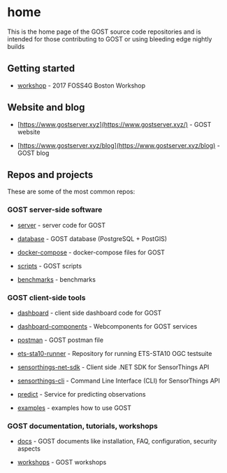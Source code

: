  # home

This is the home page of the GOST source code repositories and is intended for 
those contributing to GOST or using bleeding edge nightly builds

## Getting started

- [workshop](https://github.com/gost/workshops/blob/master/2017_foss4g_boston/1_introduction.md) - 2017 FOSS4G Boston Workshop 

## Website and blog

- [https://www.gostserver.xyz](https://www.gostserver.xyz/) - GOST website

- [https://www.gostserver.xyz/blog](https://www.gostserver.xyz/blog) - GOST blog

## Repos and projects

These are some of the most common repos:

### GOST server-side software

- [server](https://github.com/gost/server) - server code for GOST

- [database](https://github.com/gost/gost-db) - GOST database (PostgreSQL + PostGIS)

- [docker-compose](https://github.com/gost/docker-compose) - docker-compose files for GOST

- [scripts](https://github.com/gost/scripts) - GOST scripts

- [benchmarks](https://github.com/gost/benchmarks) - benchmarks


### GOST client-side tools

- [dashboard](https://github.com/gost/dashboard) - client side dashboard code for GOST

- [dashboard-components](https://github.com/gost/dashboard-components) - Webcomponents for GOST services

- [postman](https://github.com/gost/postman) - GOST postman file

- [ets-sta10-runner](https://github.com/gost/ets-sta10-runner) - Repository for running ETS-STA10 OGC testsuite

- [sensorthings-net-sdk](https://github.com/gost/sensorthings-net-sdk) - Client side .NET SDK for SensorThings API

- [sensorthings-cli](https://github.com/gost/sensorthings-cli) - Command Line Interface (CLI) for SensorThings API

- [predict](https://github.com/gost/gost-predict) - Service for predicting observations

- [examples](https://github.com/gost/examples) - examples how to use GOST

### GOST documentation, tutorials, workshops

- [docs](https://github.com/gost/docs) - GOST documents like installation, FAQ, configuration, security aspects

- [workshops](https://github.com/gost/workshops) - GOST workshops





















